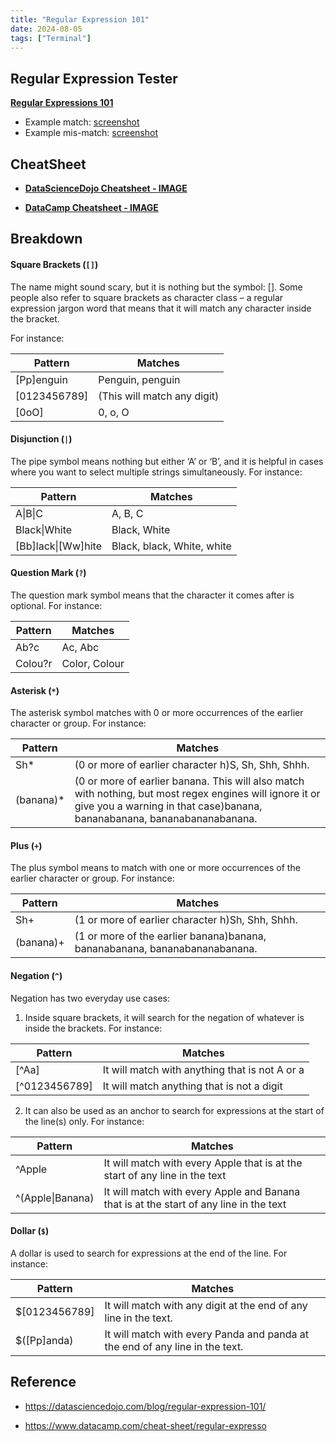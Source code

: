 ```yaml
---
title: "Regular Expression 101"
date: 2024-08-05
tags: ["Terminal"]
---
```




## Regular Expression Tester

[**Regular Expressions 101**](https://regex101.com/)

-   Example match: [screenshot](2024-08-05T140308.jpg)
-   Example mis-match: [screenshot](2024-08-05T140353.jpg)





## CheatSheet

-   **[DataScienceDojo Cheatsheet - IMAGE](2024-08-05T135526.jpg)**

-   **[DataCamp Cheatsheet - IMAGE](image_adc9709454.png)**





## Breakdown

#### Square Brackets (`[]`)

The name might sound scary, but it is nothing but the symbol: []. Some people also refer to square brackets as character class – a regular expression jargon word that means that it will match any character inside the bracket.

For instance:

| **Pattern**  | **Matches**                 |
| ------------ | --------------------------- |
| [Pp]enguin   | Penguin, penguin            |
| [0123456789] | (This will match any digit) |
| [0oO]        | 0, o, O                     |

#### Disjunction (`|`)

The pipe symbol means nothing but either ‘A’ or ‘B’, and it is helpful in cases where you want to select multiple strings simultaneously. For instance:

| **Pattern**        | **Matches**                |
| ------------------ | -------------------------- |
| A\|B\|C            | A, B, C                    |
| Black\|White       | Black, White               |
| [Bb]lack\|[Ww]hite | Black, black, White, white |

#### Question Mark (`?`)

The question mark symbol means that the character it comes after is optional. For instance:

| **Pattern** | **Matches**   |
| ----------- | ------------- |
| Ab?c        | Ac, Abc       |
| Colou?r     | Color, Colour |

#### Asterisk (`*`)

The asterisk symbol matches with 0 or more occurrences of the earlier character or group. For instance:

| **Pattern** | **Matches**                                                  |
| ----------- | ------------------------------------------------------------ |
| Sh*         | (0 or more of earlier character h)S, Sh, Shh, Shhh.          |
| (banana)*   | (0 or more of earlier banana. This will also match with nothing, but most regex engines will ignore it or give you a warning in that case)banana, bananabanana, bananabananabanana. |

#### Plus (`+`)

The plus symbol means to match with one or more occurrences of the earlier character or group. For instance:

| **Pattern** | **Matches**                                                  |
| ----------- | ------------------------------------------------------------ |
| Sh+         | (1 or more of earlier character h)Sh, Shh, Shhh.             |
| (banana)+   | (1 or more of the earlier banana)banana, bananabanana, bananabananabanana. |

#### Negation (`^`)

Negation has two everyday use cases:

1.   Inside square brackets, it will search for the negation of whatever is inside the brackets. For instance:

| **Pattern**   | **Matches**                                    |
| ------------- | ---------------------------------------------- |
| [^Aa]         | It will match with anything that is not A or a |
| [^0123456789] | It will match anything that is not a digit     |

2.   It can also be used as an anchor to search for expressions at the start of the line(s) only. For instance:

| **Pattern**      | **Matches**                                                  |
| ---------------- | ------------------------------------------------------------ |
| ^Apple           | It will match with every Apple that is at the start of any line in the text |
| ^(Apple\|Banana) | It will match with every Apple and Banana that is at the start of any line in the text |

#### Dollar (`$`)

A dollar is used to search for expressions at the end of the line. For instance:

| **Pattern**   | **Matches**                                                  |
| ------------- | ------------------------------------------------------------ |
| $[0123456789] | It will match with any digit at the end of any line in the text. |
| $([Pp]anda)   | It will match with every Panda and panda at the end of any line in the text. |







## Reference

-   https://datasciencedojo.com/blog/regular-expression-101/

-   https://www.datacamp.com/cheat-sheet/regular-expresso